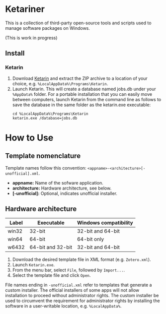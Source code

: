 # Ketariner

This is a collection of third-party open-source tools and scripts used to manage software packages on Windows.

(This is work in progress)

## Install

### Ketarin

1. Download [Ketarin](https://ketarin.org) and extract the ZIP archive to a location of your choice, e.g. `%LocalAppData%\Programs\Ketarin`.
2. Launch Ketarin. This will create a database named jobs.db under your `%AppData%` folder. For a portable installation that you can easily move between computers, launch Ketarin from the command line as follows to save the database in the same folder as the ketarin.exe executable:
    ```
    cd %LocalAppData%\Programs\Ketarin
    ketarin.exe /database=jobs.db
    ``` 

# How to Use

## Template nomenclature

Template names follow this convention: `<appname>-<architecture>[-unofficial].xml`.

- **appname:** Name of the sofware application.
- **architecture:** Hardware architecture, see below.
- **[-unofficial]:** Optional, indicates unofficial installer.

## Hardware architecture

| Label | Executable              | Windows compatibility |
|-------|-------------------------|-----------------------|
| win32 | 32-bit                  | 32-bit and 64-bit     |
| win64 | 64-bit                  | 64-bit only           |
| w6432 | 64-bit and 32-bit       | 32-bit and 64-bit     |

1. Download the desired template file in XML format (e.g. `Zotero.xml`).
2. Launch `Ketarin.exe`.
3. From the menu bar, select `File`, followed by `Import...`.
4. Select the template file and click `Open`.

File names ending in `-unofficial.xml` refer to templates that generate a custom installer. The official installers of some apps will not allow installation to proceed without administrator rights. The custom installer be used to circumvent the requirement for administrator rights by installing the software in a user-writable location, e.g. `%LocalAppData%`.
